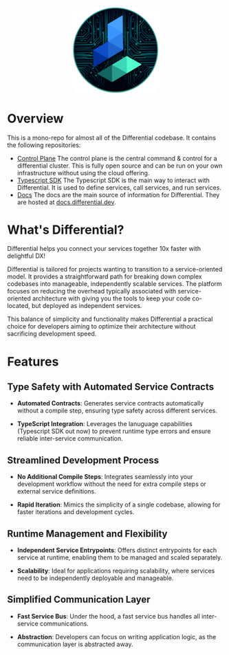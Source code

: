 <p align="center">
  <img src="./ts-core/assets/logo.png" width="200" style="border-radius: 10px" />
</p>

# Overview

This is a mono-repo for almost all of the Differential codebase. It contains the following repositories:

- [Control Plane](./control-plane/) The control plane is the central command & control for a differential cluster. This is fully open source and can be run on your own infrastructure without using the cloud offering.
- [Typescript SDK](./ts-core/) The Typescript SDK is the main way to interact with Differential. It is used to define services, call services, and run services.
- [Docs](./docs/) The docs are the main source of information for Differential. They are hosted at [docs.differential.dev](https://docs.differential.dev).

# What's Differential?

Differential helps you connect your services together 10x faster with delightful DX!

Differential is tailored for projects wanting to transition to a service-oriented model. It provides a straightforward path for breaking down complex codebases into manageable, independently scalable services. The platform focuses on reducing the overhead typically associated with service-oriented architecture with giving you the tools to keep your code co-located, but deployed as independent services.

This balance of simplicity and functionality makes Differential a practical choice for developers aiming to optimize their architecture without sacrificing development speed.

# Features

## Type Safety with Automated Service Contracts

- **Automated Contracts**: Generates service contracts automatically without a compile step, ensuring type safety across different services.

- **TypeScript Integration**: Leverages the lanuguage capabilities (Typescript SDK out now) to prevent runtime type errors and ensure reliable inter-service communication.

## Streamlined Development Process

- **No Additional Compile Steps**: Integrates seamlessly into your development workflow without the need for extra compile steps or external service definitions.

- **Rapid Iteration**: Mimics the simplicity of a single codebase, allowing for faster iterations and development cycles.

## Runtime Management and Flexibility

- **Independent Service Entrypoints**: Offers distinct entrypoints for each service at runtime, enabling them to be managed and scaled separately.

- **Scalability**: Ideal for applications requiring scalability, where services need to be independently deployable and manageable.

## Simplified Communication Layer

- **Fast Service Bus**: Under the hood, a fast service bus handles all inter-service communications.

- **Abstraction**: Developers can focus on writing application logic, as the communication layer is abstracted away.